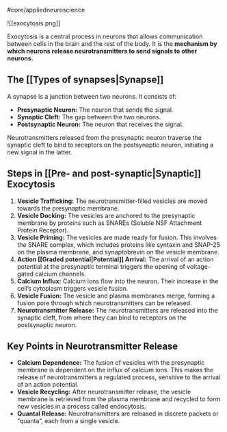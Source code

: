 #core/appliedneuroscience

![[exocytosis.png]]

Exocytosis is a central process in neurons that allows communication between cells in the brain and the rest of the body. It is the **mechanism by which neurons release neurotransmitters to send signals to other neurons.**

## The [[Types of synapses|Synapse]]

A synapse is a junction between two neurons. It consists of:

- **Presynaptic Neuron:** The neuron that sends the signal.
- **Synaptic Cleft:** The gap between the two neurons.
- **Postsynaptic Neuron:** The neuron that receives the signal.

Neurotransmitters released from the presynaptic neuron traverse the synaptic cleft to bind to receptors on the postsynaptic neuron, initiating a new signal in the latter.

## Steps in [[Pre- and post-synaptic|Synaptic]] Exocytosis

1. **Vesicle Trafficking:** The neurotransmitter-filled vesicles are moved towards the presynaptic membrane.
2. **Vesicle Docking:** The vesicles are anchored to the presynaptic membrane by proteins such as SNAREs (Soluble NSF Attachment Protein Receptor).
3. **Vesicle Priming:** The vesicles are made ready for fusion. This involves the SNARE complex, which includes proteins like syntaxin and SNAP-25 on the plasma membrane, and synaptobrevin on the vesicle membrane.
4. **Action [[Graded potential|Potential]] Arrival:** The arrival of an action potential at the presynaptic terminal triggers the opening of voltage-gated calcium channels.
5. **Calcium Influx:** Calcium ions flow into the neuron. Their increase in the cell’s cytoplasm triggers vesicle fusion.
6. **Vesicle Fusion:** The vesicle and plasma membranes merge, forming a fusion pore through which neurotransmitters can be released.
7. **Neurotransmitter Release:** The neurotransmitters are released into the synaptic cleft, from where they can bind to receptors on the postsynaptic neuron.

## Key Points in Neurotransmitter Release

- **Calcium Dependence:** The fusion of vesicles with the presynaptic membrane is dependent on the influx of calcium ions. This makes the release of neurotransmitters a regulated process, sensitive to the arrival of an action potential.
- **Vesicle Recycling:** After neurotransmitter release, the vesicle membrane is retrieved from the plasma membrane and recycled to form new vesicles in a process called endocytosis.
- **Quantal Release:** Neurotransmitters are released in discrete packets or “quanta”, each from a single vesicle.
